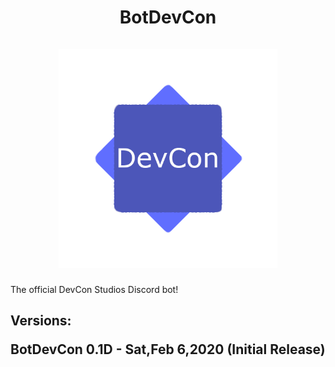 <h1 align = "center">
BotDevCon
<br><br>
<img src="./imgs/Logo.png" width="350" title="hover text">

</h1>
The official DevCon Studios Discord bot!
<br>

<h2>
Versions:

BotDevCon 0.1D - Sat,Feb 6,2020 (Initial Release)
</h2>
